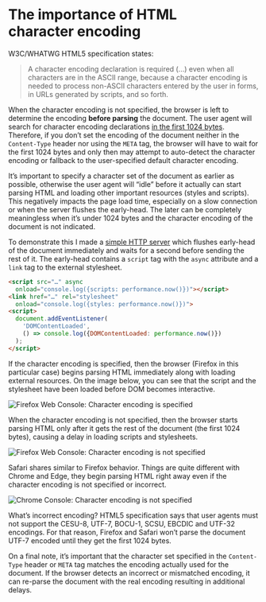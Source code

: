 <!--
tags:
  - performance
  - html
  - hacking-web
description: Not specifying a character encoding of HTML document can negatively impact the page load time.
share-image: og-preview.png
gh-issue-id: 14
-->

# The importance of HTML character&#160;encoding

W3C/WHATWG HTML5 specification states:

> A character encoding declaration is required (…) even when all characters
> are in the ASCII range, because a character encoding is needed to process
> non-ASCII characters entered by the user in forms, in URLs generated
> by scripts, and so forth.

When the character encoding is not specified, the browser is left to determine
the encoding __before parsing__ the document. The user agent will search for
character encoding declarations [in the first 1024
bytes](https://html.spec.whatwg.org/multipage/semantics.html#charset1024).
Therefore, if you don’t set the encoding of the document neither in the
`Content-Type` header nor using the `META` tag, the browser will have to wait
for the first 1024 bytes and only then may attempt to auto-detect the character
encoding or fallback to the user-specified default character encoding.

It’s important to specify a character set of the document as earlier as
possible, otherwise the user agent will “idle” before it actually can start
parsing HTML and loading other important resources (styles and scripts).  This
negatively impacts the page load time, especially on a slow connection or when
the server flushes the early-head. The later can be completely meaningless when
it’s under 1024 bytes and the character encoding of the document is not
indicated.

<!-- Read More -->

To demonstrate this I made a [simple HTTP
server](https://gist.github.com/eprev/322cd355319483aaaebbb2da35052281) which
flushes early-head of the document immediately and waits for a second before
sending the rest of it.  The early-head contains a `script` tag with the
`async` attribute and a `link` tag to the external stylesheet.

```html
<script src="…" async
  onload="console.log({scripts: performance.now()})"></script>
<link href="…" rel="stylesheet"
  onload="console.log({styles: performance.now()})">
<script>
  document.addEventListener(
    'DOMContentLoaded',
    () => console.log({DOMContentLoaded: performance.now()})
  );
</script>
```
<!--: caption="Part of the early-head contents." -->

If the character encoding is specified, then the browser (Firefox in this
particular case) begins parsing HTML immediately along with loading external
resources. On the image below, you can see that the script and the stylesheet
have been loaded before DOM becomes interactive.

![Firefox Web Console: Character encoding is
specified](ff-charset-is-specified.png "When the character encoding is
specified, Firefox starts loading styles and scripts as it is parsing the
HTML.")
<!--: layout="responsive" mod="wide" clickable="yes" -->

When the character encoding is not specified, then the browser starts parsing
HTML only after it gets the rest of the document (the first 1024 bytes),
causing a delay in loading scripts and stylesheets.

![Firefox Web Console: Character encoding is not
specified](ff-charset-is-not-specified.png "When the character encoding is not
specified, Firefox waits for the first 1024 bytes before it begins loading
styles and scripts.")
<!--: layout="responsive" mod="wide" clickable="yes" -->

Safari shares similar to Firefox behavior. Things are quite different with
Chrome and Edge, they begin parsing HTML right away even if the character
encoding is not specified or incorrect.

![Chrome Console: Character encoding is not
specified](chrome-charset-is-not-specified.png "Chrome starts parsing the HTML
and loading styles and scripts as it is loading the document even if the
character encoding is not specified.")
<!--: layout="responsive" mod="wide" clickable="yes" -->

What’s incorrect encoding? HTML5 specification says that user agents must not
support the CESU-8, UTF-7, BOCU-1, SCSU, EBCDIC and UTF-32 encodings. For that
reason, Firefox and Safari won’t parse the document UTF-7 encoded until they
get the first 1024 bytes.

On a final note, it’s important that the character set specified in the
`Content-Type` header or `META` tag matches the encoding actually used for the
document. If the browser detects an incorrect or mismatched encoding, it can
re-parse the document with the real encoding resulting in additional delays.
